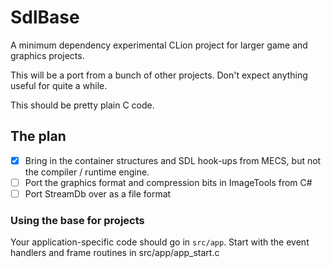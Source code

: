 # SdlBase

A minimum dependency experimental CLion project for larger game and graphics projects.

This will be a port from a bunch of other projects. Don't expect anything
useful for quite a while.

This should be pretty plain C code.

## The plan

*[x] Bring in the container structures and SDL hook-ups from MECS, but not the compiler / runtime engine.
*[ ] Port the graphics format and compression bits in ImageTools from C#
*[ ] Port StreamDb over as a file format

### Using the base for projects

Your application-specific code should go in `src/app`.
Start with the event handlers and frame routines in src/app/app_start.c